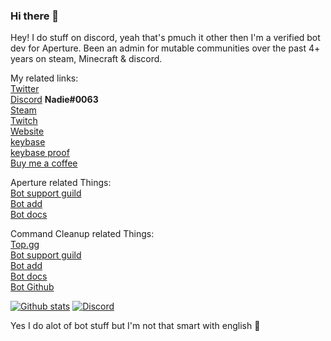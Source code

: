 ### Hi there 👋

Hey! I do stuff on discord, yeah that's pmuch it other then I'm a verified bot dev for Aperture. Been an admin for mutable communities over the past 4+ years on steam, Minecraft & discord. 

My related links:<br/>
[Twitter](https://twitter.com/hackerjef/)<br/>
[Discord](https://discord.bio/p/Nadie)  **Nadie#0063**<br/>
[Steam](https://steamcommunity.com/profiles/76561198081061317/)<br/>
[Twitch](https://twitch.tv/nadie63/)<br/>
[Website](https://nadie.dev/)<br/>
[keybase](https://keybase.io/nadie)<br/>
[keybase proof](https://gist.github.com/Hackerjef/e1be24f81f09a47e8dd0c4f43c5c93fc)<br/>
[Buy me a coffee](https://ko-fi.com/nadie)<br/>

Aperture related Things:<br/>
[Bot support guild](https://aperturebot.science/discord)<br/>
[Bot add](http://add.aperturebot.science/)<br/>
[Bot docs](https://aperturebot.science/docs/)<br/>


Command Cleanup related Things:<br/>
[Top.gg](https://top.gg/bot/420013638468894731)<br/>
[Bot support guild](https://discord.gg/Gkdbyeh)<br/>
[Bot add](https://discordapp.com/api/oauth2/authorize?client_id=420013638468894731&permissions=75904&scope=bot)<br/>
[Bot docs](https://github.com/FatAussieFatBoy/CommandCleanup/blob/master/README.md)<br/>
[Bot Github](https://github.com/FatAussieFatBoy/CommandCleanup)<br/>


[![Github stats](https://github-readme-stats.vercel.app/api?username=Hackerjef)](https://github.com/anuraghazra/github-readme-stats)
[![Discord](https://lanyard-profile-readme.vercel.app/api/142721776458137600)](https://discord.com/users/142721776458137600)

Yes I do alot of bot stuff but I'm not that smart with english 👀
